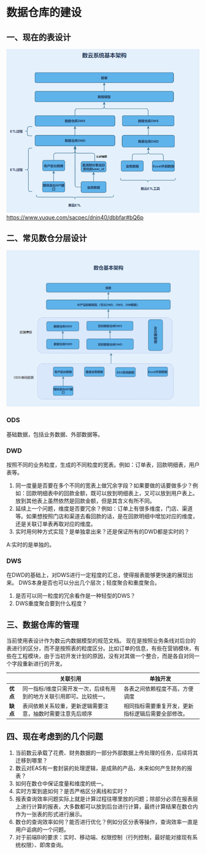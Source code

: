 
# 数据仓库的建设




## 一、现在的表设计
![数仓当前情况](./images/1624343567205.png)
https://www.yuque.com/sacpec/dnin40/dbbfar#bQ6p

## 二、常见数仓分层设计
![数仓未来架构](./images/1624343457881.png)
### ODS

基础数据，包括业务数据、外部数据等。

### DWD

按照不同的业务粒度，生成的不同粒度的宽表。例如：订单表，回款明细表，用户表等。

 1.  同一度量是否要在多个不同的宽表上做冗余字段？如果要做的话要做多少？例如：回款明细表中的回款金额，既可以放到明细表上，又可以放到用户表上。放到其他表上虽然依然是回款金额，但是其含义有所不同。
 2.  延续上一个问题，维度是否要冗余？例如：订单上有很多维度，门店、渠道等。如果想按照门店和渠道去看回款的话，是在回款明细中增加对应的维度，还是关联订单表再取对应的维度。
 3.   实时用何种方式实现？是单独拿出来？还是保证所有的DWD都是实时的？

A:实时的是单独的。


### DWS

在DWD的基础上，对DWS进行一定程度的汇总，使得报表能够更快速的展现出来。
DWS本身是否也可以分出几个层次；轻度聚合和重度聚合。

1. 是否可以同一粒度的冗余看作是一种轻型的DWS？
2. DWS重度聚合要到什么程度？


## 三、数据仓库的管理

当前使用表设计作为数云内数据模型的规范文档。
现在是按照业务条线对后台的表进行的区分，而不是按照表的粒度区分。比如订单的信息，有些在营销模块，有些在工程模块，由于当初开发计划的原因，没有对其做一个整合，而是各自对同一个字段重新进行的开发。

|    |  关联引用   |  单独开发   | 
| --- | --- | --- | 
|  **优点**|同一指标/维度只需开发一次，后续有用到的地方关联引用即可。比较统一。|各表之间依赖程度不高，方便调度| 
| **缺点**|表间依赖关系较重，更新逻辑需要注意，抽数时需要注意先后顺序|相同指标需要重复开发，更新指标逻辑后需要全部修改。| 


## 四、现在考虑到的几个问题

 1. 当前数云承载了花费、财务数据的一部分外部数据上传处理的任务，后续将其迁移到哪里？
 2. 数云对EAS有一套封装的处理逻辑，是成熟的产品，未来如何产生财务的报表？
 3. 如何在数仓中保证度量和维度的统一。
 4. 实时方案到底如何？是否严格区分离线和实时？
 5. 报表查询效率问题实际上就是计算过程往哪里放的问题；除部分必须在报表层上进行计算的报表，大多数都可以放到后台进行计算，最终计算结果在数仓内作为一张表的形式进行展示。
 6. 数仓的查询效率如何？能否进行优化？例如分区分表等操作，查询效率一直是用户诟病的一个问题。
 7. 对于前端BI的要求：实时、移动端、权限控制（行列控制，最好能对接现有系统权限）、即席查询。

